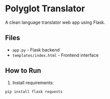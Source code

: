 # Polyglot Translator

A clean language translator web app using Flask.

## Files
- `app.py` - Flask backend
- `templates/index.html` - Frontend interface

## How to Run
1. Install requirements:
```bash
pip install flask requests
